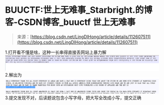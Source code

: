 <!--yml
category: 未分类
date: 2022-04-26 14:54:32
-->

# BUUCTF:世上无难事_Starbright.的博客-CSDN博客_buuctf 世上无难事

> 来源：[https://blog.csdn.net/LingDIHong/article/details/112607511](https://blog.csdn.net/LingDIHong/article/details/112607511)

1.打开看不懂是啥，这种一长串得直接丢网站上暴力解
![在这里插入图片描述](img/477abdccc2aa7517211303b1f3e621f5.png)
2.解出为![在这里插入图片描述](img/8bf917f8f748d7259a2136aaf4c5daf5.png)
3.提交发现不对，后读题说包含小写字母，把大写全改成小写，提交正确
